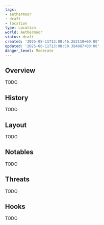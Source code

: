 ```yaml
---
tags:
- aethermoor
- draft
- location
type: Location
world: Aethermoor
status: draft
created: '2025-08-11T13:08:46.262118+00:00'
updated: '2025-08-11T13:08:50.384887+00:00'
danger_level: Moderate
---
```



## Overview

TODO
## History

TODO
## Layout

TODO
## Notables

TODO
## Threats

TODO
## Hooks

TODO
